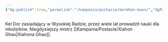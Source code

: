 ```yaml
---
{"dg-publish":true,"permalink":"/kampania/postacie/mormhon-koon/","dgPassFrontmatter":true}
---
```


Kel Dor zasiadający w Wysokiej Radzie, przez wiele lat prowadził nauki dla młodzików. Niegdysiejszy mistrz [[Kampania/Postacie/Xiahon Ghao\|Xiahona Ghao]].